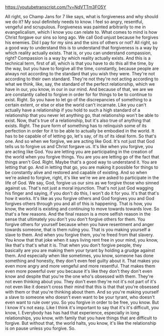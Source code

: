 https://youtubetranscript.com/?v=NdVTTm3FO5Y

 All right, so Champ Jans for 7 like says, what is forgiveness and why should we do it? My soul definitely needs to know. I feel so angry, resentful, vengeful and scrupulous. Forgiveness was painted arbitrarily to me in evangelicalism, which I know you can relate to. What comes to mind is how Christ forgave our sins so long ago. We call God unjust because he forgives his enemies. Did I pay for my sins and the sins of others or not? All right, so a good way to understand this is to understand that forgiveness is a way by which reality actually exists. That is, or you can understand compassion, right? Compassion is a way by which reality actually exists. And this is a technical term, first of all, which is that you have to do this all the time, by the way, but you have to forgive all the time, constantly, because people are always not according to the standard that you wish they were. They're not according to their own standard. They're not they're not acting according to what we think, like, say, the standard of the perfect relationship, which we have in our, you know, in our in our mind. And because of that, we are we are constantly called to forgive in order for for things to be to continue to exist. Right. So you have to let go of the discrepancies of something to a certain extent, or else or else the world can't incarnate. Like you can't actually have a relationship if you hold to such a high standard of a relationship that you never let anything go, that relationship won't be able to exist. Now, that's true of a relationship, but it's also true of anything that exists. Right. The pure form of something has to relinquish some of its perfection in order for it to be able to actually be embodied in the world. It has to be capable of of letting go, let's say, of its of its ideal form. So that's one. And so when we forgive, we are acting like God. It's not just that God tells us to forgive us and Christ forgave us. It's like when you forgive, you are acting like God. You are letting you are participating in the creation of the world when you forgive things. You are you are letting go of the fact that things aren't God. Right. Maybe that's a good way to understand it. You are letting that go. And in letting that go, you are making it possible for things to be constantly alive and restored and capable of existing. And so when we're asked to forgive, right, it's like we're we are asked to participate in the life of God. We say, God, forgive us our sins as we forgive those who sinned against us. That's not just a moral injunction. That's not just God wagging his finger and saying, if you don't do this, I won't do it for you. It's that that's how it works. It's like as you forgive others and God forgives you and God forgives others through you and all of this is happening. That is how, you know, the world is existing and continuing to move towards towards love. So that's a few reasons. And the final reason is a more selfish reason in the sense that ultimately you don't you don't forgive others for them. You forgive others for yourself because when you have resentment and anger towards someone, that is them ruling you. That is you making yourself a slave to them. And when you forgive them, you're freed from that slavery. You know that that joke when it says living rent free in your mind, you know, like that's that's what it is. That when you don't forgive people, they basically are you are making them your tyrant by holding a grudge against them. And especially when like sometimes, you know, someone has done something and honestly, they don't even feel guilty about it. That makes you even more angry and more vengeful and more resentful. That makes them even more powerful over you because it's like they don't they don't even know and despite that you're the one who's obsessed with them. They're not even thinking about you. They don't even they're not it's not part of it's not even like it doesn't cross their mind that this is that that you're obsessed with them or that you're thinking about them. And so you're making yourself a slave to someone who doesn't even want to be your tyrant, who doesn't even want to rule over you. So you forgive in order to be free, you know. But I know it's not easy. Like I think it's important to say that it's it's difficult, you know, I. Everybody has has had that experience, especially in long relationships, you know, with family that you have things that are difficult to forgive. But without that, the world halts, you know, it's like the relationship is on pause unless you forgive. So.